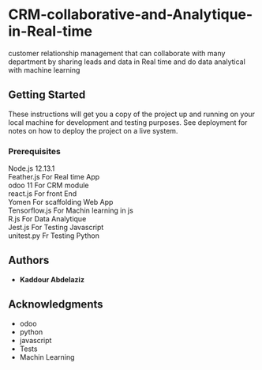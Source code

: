 # CRM-collaborative-and-Analytique-in-Real-time
 customer relationship management that can collaborate with many department by sharing leads and data in Real time  and do data analytical  with machine learning  
## Getting Started
These instructions will get you a copy of the project up and running on your local machine for development and testing purposes. See deployment for notes on how to deploy the project on a live system.
### Prerequisites
Node.js 12.13.1                                                                                                                           
Feather.js For Real time App                                                                                                               
odoo 11  For CRM module                                                                                                                   
react.js For front End                                                                                                                     
Yomen  For scaffolding Web App                                                                                                             
Tensorflow.js For Machin learning in js                                                                                                   
R.js For Data Analytique                                                                                                                   
Jest.js For Testing Javascript                                                                                                             
unitest.py Fr Testing Python                                                                                                                
## Authors
* **Kaddour Abdelaziz**

## Acknowledgments
* odoo
* python
* javascript
* Tests
* Machin Learning
